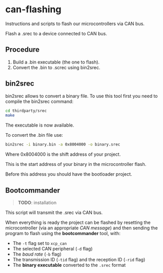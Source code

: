 # can-flashing

Instructions and scripts to flash our microcontrollers via CAN bus.

Flash a .srec to a device connected to CAN bus.

## Procedure

1. Build a .bin executable (the one to flash).
2. Convert the .bin to .screc using bin2srec.

## bin2srec

bin2srec allows to convert a binary file. To use this tool first you need to compile the bin2srec command:

~~~bash
cd thirdparty/srec
make
~~~

The executable is now available.

To convert the .bin file use:

~~~bash
bin2srec -i binary.bin -a 0x8004000 -o binary.srec
~~~

Where 0x8004000 is the shift address of your project.

This is the start address of your binary in the microcontroller flash.

Before this address you should have the bootloader project.

## Bootcommander

> **TODO**: installation

This script will transmit the .srec via CAN bus.

When everything is ready the project can be flashed by resetting the microcontroller (via an appropriate *CAN message*)
and then sending the program to flash using the **bootcommander** tool, with:

- The `-t` flag set to `xcp_can`
- The selected CAN peripheral (`-d` flag)
- The *baud rate* (`-b` flag)
- The transmission ID (`-tid` flag) and the reception ID (`-rid` flag)
- The **binary executable** converted to the `.srec` format